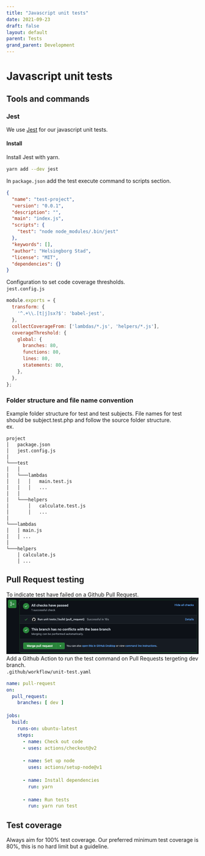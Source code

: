 ```yaml
---
title: "Javascript unit tests"
date: 2021-09-23
draft: false
layout: default
parent: Tests
grand_parent: Development
---
```


# Javascript unit tests

## Tools and commands

### Jest
We use [Jest](https://jestjs.io/) for our javascript unit tests.

#### Install
Install Jest with yarn.
``` bash
yarn add --dev jest
```

In `package.json` add the test execute command to scripts section.

``` json
{
  "name": "test-project",
  "version": "0.0.1",
  "description": "",
  "main": "index.js",
  "scripts": {
    "test": "node node_modules/.bin/jest"
  },
  "keywords": [],
  "author": "Helsingborg Stad",
  "license": "MIT",
  "dependencies": {}
}
```
Configuration to set code coverage thresholds.  
`jest.config.js`
``` javascript
module.exports = {
  transform: {
    '^.+\\.[t|j]sx?$': 'babel-jest',
  },
  collectCoverageFrom: ['lambdas/*.js', 'helpers/*.js'],
  coverageThreshold: {
    global: {
      branches: 80,
      functions: 80,
      lines: 80,
      statements: 80,
    },
  },
};
```

### Folder structure and file name convention
Example folder structure for test and test subjects.
File names for test should be subject.test.php and follow the source folder structure.  
ex.  
```
project
│   package.json   
│   jest.config.js
│
└───test
│   │
│   └───lambdas
│   │   │   main.test.js
│   │   │   ...
│   │
│   └───helpers
│       │   calculate.test.js
│       │   ...
│
└───lambdas
│   │ main.js
│   │ ...
│ 
└───helpers
    │ calculate.js
    │ ...
```


## Pull Request testing
To indicate test have failed on a Github Pull Request.  
![GitHub Unit Test check](images/github-check-unit-test.png "github-check-unit-test.png")  
Add a Github Action to run the test command on Pull Requests tergeting dev branch.  
`.github/workflow/unit-test.yaml`
```yaml 
name: pull-request
on:
  pull_request:
    branches: [ dev ]

jobs:
  build:
    runs-on: ubuntu-latest
    steps:
      - name: Check out code
      - uses: actions/checkout@v2

      - name: Set up node 
        uses: actions/setup-node@v1

      - name: Install dependencies
        run: yarn

      - name: Run tests 
        run: yarn run test
```

## Test coverage
Always aim for 100% test coverage.
Our preferred minimum test coverage is 80%, this is no hard limit but a guideline.